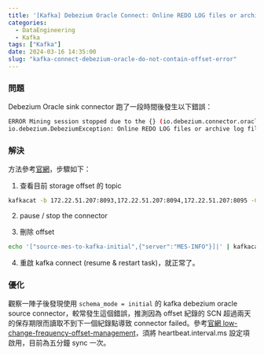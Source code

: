 ```yaml
---
title: '[Kafka] Debezium Oracle Connect: Online REDO LOG files or archive log files do not contain the offset'
categories:
  - DataEngineering
  - Kafka
tags: ["Kafka"]
date: 2024-03-16 14:35:00
slug: "kafka-connect-debezium-oracle-do-not-contain-offset-error"
---
```


### 問題
Debezium Oracle sink connector 跑了一段時間後發生以下錯誤：

```bash
ERROR Mining session stopped due to the {} (io.debezium.connector.oracle.logminer.LogMinerHelper)
io.debezium.DebeziumException: Online REDO LOG files or archive log files do not contain the offset scn 7470041329489.  Please perform a new snapshot.
```

<!--more-->

### 解決

方法參考[官網](https://debezium.io/documentation/faq/#how_to_remove_committed_offsets_for_a_connector)，步驟如下：


1. 查看目前 storage offset 的 topic

```bash
kafkacat -b 172.22.51.207:8093,172.22.51.207:8094,172.22.51.207:8095 -C -t hq_connect_offsets -f 'Partition(%p) %k %s\n'
```

2. pause / stop the connector

3. 刪除 offset

```bash
echo '["source-mes-to-kafka-initial",{"server":"MES-INFO"}]|' | kafkacat -P -Z -b 172.22.51.207:8093,172.22.51.207:8094,172.22.51.207:8095 -t hq_connect_offsets -K \| -p 3
```

4. 重啟 kafka connect (resume & restart task)，就正常了。

### 優化
觀察一陣子後發現使用 `schema_mode = initial` 的 kafka debezium oracle source connector，較常發生這個錯誤，推測因為 offset 紀錄的 SCN 超過兩天的保存期限而讀取不到下一個紀錄點導致 connector failed。參考[官網 low-change-frequency-offset-management](https://debezium.io/documentation/reference/2.4/connectors/oracle.html#low-change-frequency-offset-management)，須將 heartbeat.interval.ms 設定項啟用，目前為五分鐘 sync 一次。
